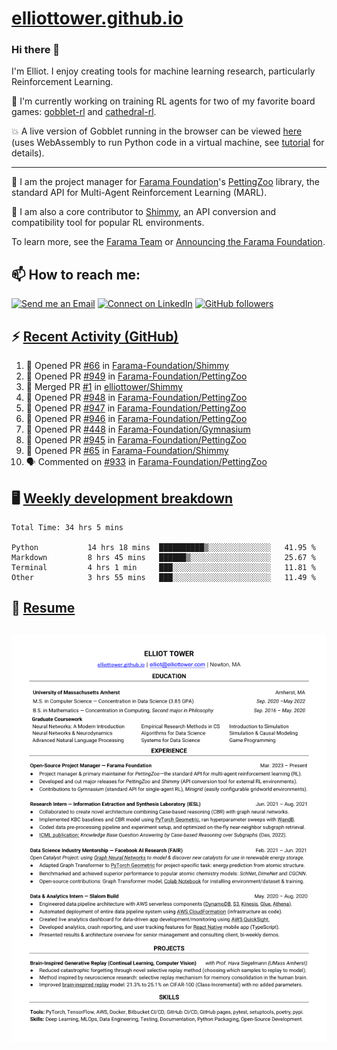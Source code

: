 # [elliottower.github.io](https://github.com/elliottower/elliottower.github.io)

### Hi there 👋

I'm Elliot. I enjoy creating tools for machine learning research, particularly Reinforcement Learning. 

🤖 I'm currently working on training RL agents for two of my favorite board games: [gobblet-rl](https://github.com/elliottower/gobblet-rl) and [cathedral-rl](https://github.com/elliottower/cathedral-rl). 

💥 A live version of Gobblet running in the browser can be viewed [here](https://elliottower.github.io/gobblet-rl/) (uses WebAssembly to run Python code in a virtual machine, see [tutorial](https://github.com/elliottower/gobblet-rl/blob/main/tutorials/WebAssembly/web_assembly.md) for details).

----

🎉 I am the project manager for [Farama Foundation](https://farama.org/)'s [PettingZoo](https://github.com/Farama-Foundation/PettingZoo) library, the standard API for Multi-Agent Reinforcement Learning (MARL). 

🚀 I am also a core contributor to [Shimmy](https://github.com/Farama-Foundation/Shimmy), an API conversion and compatibility tool for popular RL environments.

To learn more, see the [Farama Team](https://farama.org/team) or [Announcing the Farama Foundation](https://farama.org/Announcing-The-Farama-Foundation).

## 📫 How to reach me:

 [![Send me an Email](https://img.shields.io/badge/email-elliot%40elliottower.com-blue)](mailto:elliot@elliottower.com)
 [![Connect on LinkedIn](https://img.shields.io/badge/--linkedin?label=LinkedIn&logo=LinkedIn&style=social)](https://www.linkedin.com/in/elliot-tower)
 [![GitHub followers](https://img.shields.io/github/followers/elliottower?style=social)](https://github.com/elliottower/)
 

## ⚡ [Recent Activity (GitHub)](https://github.com/elliottower)

<!--START_SECTION:activity-->
1. 💪 Opened PR [#66](https://github.com/Farama-Foundation/Shimmy/pull/66) in [Farama-Foundation/Shimmy](https://github.com/Farama-Foundation/Shimmy)
2. 💪 Opened PR [#949](https://github.com/Farama-Foundation/PettingZoo/pull/949) in [Farama-Foundation/PettingZoo](https://github.com/Farama-Foundation/PettingZoo)
3. 🎉 Merged PR [#1](https://github.com/elliottower/Shimmy/pull/1) in [elliottower/Shimmy](https://github.com/elliottower/Shimmy)
4. 💪 Opened PR [#948](https://github.com/Farama-Foundation/PettingZoo/pull/948) in [Farama-Foundation/PettingZoo](https://github.com/Farama-Foundation/PettingZoo)
5. 💪 Opened PR [#947](https://github.com/Farama-Foundation/PettingZoo/pull/947) in [Farama-Foundation/PettingZoo](https://github.com/Farama-Foundation/PettingZoo)
6. 💪 Opened PR [#946](https://github.com/Farama-Foundation/PettingZoo/pull/946) in [Farama-Foundation/PettingZoo](https://github.com/Farama-Foundation/PettingZoo)
7. 💪 Opened PR [#448](https://github.com/Farama-Foundation/Gymnasium/pull/448) in [Farama-Foundation/Gymnasium](https://github.com/Farama-Foundation/Gymnasium)
8. 💪 Opened PR [#945](https://github.com/Farama-Foundation/PettingZoo/pull/945) in [Farama-Foundation/PettingZoo](https://github.com/Farama-Foundation/PettingZoo)
9. 💪 Opened PR [#65](https://github.com/Farama-Foundation/Shimmy/pull/65) in [Farama-Foundation/Shimmy](https://github.com/Farama-Foundation/Shimmy)
10. 🗣 Commented on [#933](https://github.com/Farama-Foundation/PettingZoo/issues/933) in [Farama-Foundation/PettingZoo](https://github.com/Farama-Foundation/PettingZoo)
<!--END_SECTION:activity-->


## 🖥️ [Weekly development breakdown](https://wakatime.com/@elliottower)
<!--START_SECTION:waka-->

```text
Total Time: 34 hrs 5 mins

Python           14 hrs 18 mins  ██████████▒░░░░░░░░░░░░░░   41.95 %
Markdown         8 hrs 45 mins   ██████▒░░░░░░░░░░░░░░░░░░   25.67 %
Terminal         4 hrs 1 min     ███░░░░░░░░░░░░░░░░░░░░░░   11.81 %
Other            3 hrs 55 mins   ███░░░░░░░░░░░░░░░░░░░░░░   11.49 %
```

<!--END_SECTION:waka-->


## 📄 [Resume](https://elliottower.github.io/src/pdf/resume.pdf)

<!-- PDF-TO-MARKDOWN:START -->
![Page 1](src/png/page1.png "Page 1")
---
<!-- PDF-TO-MARKDOWN:END -->
